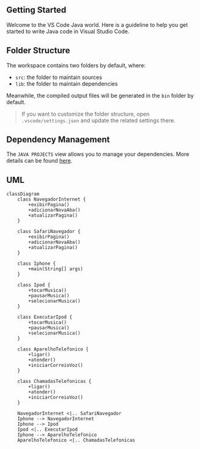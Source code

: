 ## Getting Started

Welcome to the VS Code Java world. Here is a guideline to help you get started to write Java code in Visual Studio Code.

## Folder Structure

The workspace contains two folders by default, where:

- `src`: the folder to maintain sources
- `lib`: the folder to maintain dependencies

Meanwhile, the compiled output files will be generated in the `bin` folder by default.

> If you want to customize the folder structure, open `.vscode/settings.json` and update the related settings there.

## Dependency Management

The `JAVA PROJECTS` view allows you to manage your dependencies. More details can be found [here](https://github.com/microsoft/vscode-java-dependency#manage-dependencies).

## UML
```mermaid
classDiagram
    class NavegadorInternet {
        +exibirPagina()
        +adicionarNovaAba()
        +atualizarPagina()
    }

    class SafariNavegador {
        +exibirPagina()
        +adicionarNovaAba()
        +atualizarPagina()
    }

    class Iphone {
        +main(String[] args)
    }

    class Ipod {
        +tocarMusica()
        +pausarMusica()
        +selecionarMusica()
    }

    class ExecutarIpod {
        +tocarMusica()
        +pausarMusica()
        +selecionarMusica()
    }

    class AparelhoTelefonico {
        +ligar()
        +atender()
        +iniciarCorreioVoz()
    }

    class ChamadasTelefonicas {
        +ligar()
        +atender()
        +iniciarCorreioVoz()
    }

    NavegadorInternet <|.. SafariNavegador
    Iphone --> NavegadorInternet
    Iphone --> Ipod
    Ipod <|.. ExecutarIpod
    Iphone --> AparelhoTelefonico
    AparelhoTelefonico <|.. ChamadasTelefonicas

```